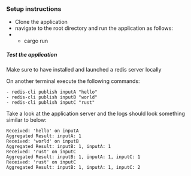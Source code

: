 ### Setup instructions

- Clone the application
- navigate to the root directory and run the application as follows:
- - cargo run

##### Test the application

Make sure to have installed and launched a redis server locally

On another terminal execute the following commands:
```
- redis-cli publish inputA "hello"
- redis-cli publish inputB "world"
- redis-cli publish inputC "rust"
```

Take a look at the application server and the logs should look something similar to below:
```
Received: 'hello' on inputA
Aggregated Result: inputA: 1
Received: 'world' on inputB
Aggregated Result: inputB: 1, inputA: 1
Received: 'rust' on inputC
Aggregated Result: inputB: 1, inputA: 1, inputC: 1
Received: 'rust' on inputC
Aggregated Result: inputB: 1, inputA: 1, inputC: 2
```
